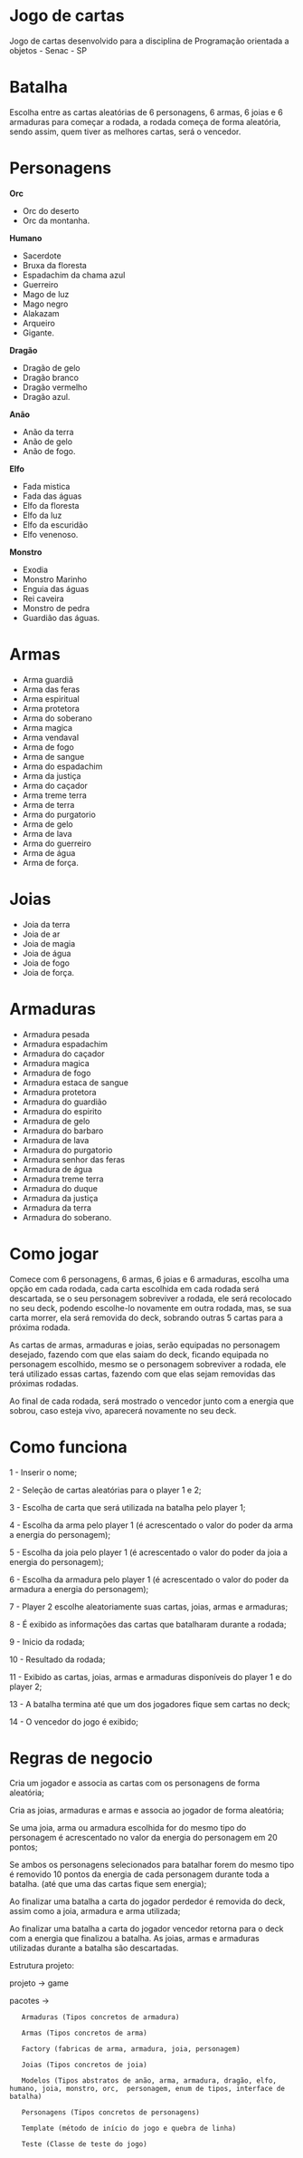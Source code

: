 # Jogo de cartas

Jogo de cartas desenvolvido para a disciplina de Programação orientada a objetos - Senac - SP 


# Batalha

Escolha entre as cartas aleatórias de 6 personagens, 6 armas, 6 joias e 6 armaduras para começar a rodada, a rodada começa de forma aleatória, sendo assim, quem tiver as melhores cartas, será o vencedor. 


# Personagens

  **Orc** 
- Orc do deserto
- Orc da montanha.

 **Humano** 
- Sacerdote 
- Bruxa da floresta
- Espadachim da chama azul
- Guerreiro
- Mago de luz
- Mago negro
- Alakazam
- Arqueiro
- Gigante.

 **Dragão** 
- Dragão de gelo
- Dragão branco
- Dragão vermelho
- Dragão azul.

 **Anão** 
- Anão da terra
- Anão de gelo
- Anão de fogo.

 **Elfo** 
- Fada mistica
- Fada das águas
- Elfo da floresta
- Elfo da luz
- Elfo da escuridão
- Elfo venenoso.

 **Monstro** 
- Exodia
- Monstro Marinho
- Enguia das águas
- Rei caveira
- Monstro de pedra
- Guardião das águas.


# Armas

- Arma guardiã
- Arma das feras
- Arma espiritual
- Arma protetora
- Arma do soberano
- Arma magica
- Arma vendaval
- Arma de fogo
- Arma de sangue
- Arma do espadachim
- Arma da justiça
- Arma do caçador
- Arma treme terra
- Arma de terra
- Arma do purgatorio
- Arma de gelo
- Arma de lava
- Arma do guerreiro
- Arma de água
- Arma de força.


# Joias

- Joia da terra
- Joia de ar
- Joia de magia
- Joia de água
- Joia de fogo
- Joia de força.


# Armaduras

- Armadura pesada
- Armadura espadachim 
- Armadura do caçador 
- Armadura magica
- Armadura de fogo
- Armadura estaca de sangue
- Armadura protetora
- Armadura do guardião
- Armadura do espirito
- Armadura de gelo
- Armadura do barbaro
- Armadura de lava
- Armadura do purgatorio
- Armadura senhor das feras
- Armadura de água
- Armadura treme terra
- Armadura do duque
- Armadura da justiça
- Armadura da terra
- Armadura do soberano.


# Como jogar

Comece com 6 personagens, 6 armas, 6 joias e 6 armaduras, escolha uma opção em cada rodada, cada carta escolhida em cada rodada será descartada, se o seu personagem sobreviver a rodada, ele será recolocado no seu deck, podendo escolhe-lo novamente em outra rodada, mas, se sua carta morrer, ela será removida do deck, sobrando outras 5 cartas para a próxima rodada. 

As cartas de armas, armaduras e joias, serão equipadas no personagem desejado, fazendo com que elas saiam do deck, ficando equipada no personagem escolhido, mesmo se o personagem sobreviver a rodada, ele terá utilizado essas cartas, fazendo com que elas sejam removidas das próximas rodadas. 

Ao final de cada rodada, será mostrado o vencedor junto com a energia que sobrou, caso esteja vivo, aparecerá novamente no seu deck.


# Como funciona

1 - Inserir o nome; 

2 - Seleção de cartas aleatórias para o player 1 e 2; 

3 - Escolha de carta que será utilizada na batalha pelo player 1; 

4 - Escolha da arma pelo player 1 (é acrescentado o valor do poder da arma a energia do personagem); 

5 - Escolha da joia pelo player 1 (é acrescentado o valor do poder da joia a energia do personagem); 

6 - Escolha da armadura pelo player 1 (é acrescentado o valor do poder da armadura a energia do personagem); 

7 - Player 2 escolhe aleatoriamente suas cartas, joias, armas e armaduras; 

8 - É exibido as informações das cartas que batalharam durante a rodada; 

9 - Inicio da rodada; 

10 - Resultado da rodada; 

11 - Exibido as cartas, joias, armas e armaduras disponíveis do player 1 e do player 2; 

13 - A batalha termina até que um dos jogadores fique sem cartas no deck; 

14 - O vencedor do jogo é exibido; 


# Regras de negocio

Cria um jogador e associa as cartas com os personagens de forma aleatória;

Cria as joias, armaduras e armas e associa ao jogador de forma aleatória;

Se uma joia, arma ou armadura escolhida for do mesmo tipo do personagem é acrescentado no valor da energia do personagem em 20 pontos; 

Se ambos os personagens selecionados para batalhar forem do mesmo tipo é removido 10 pontos da energia de cada personagem durante toda a batalha. (até que uma das cartas fique sem energia);

Ao finalizar uma batalha a carta do jogador perdedor é removida do deck, assim como a joia, armadura e arma utilizada;

Ao finalizar uma batalha a carta do jogador vencedor retorna para o deck com a energia que finalizou a batalha. As joias, armas e armaduras utilizadas durante a batalha são descartadas.


Estrutura projeto: 

projeto -> game 

pacotes -> 
       
       Armaduras (Tipos concretos de armadura) 

       Armas (Tipos concretos de arma) 

       Factory (fabricas de arma, armadura, joia, personagem) 

       Joias (Tipos concretos de joia) 

       Modelos (Tipos abstratos de anão, arma, armadura, dragão, elfo, humano, joia, monstro, orc,  personagem, enum de tipos, interface de batalha) 

       Personagens (Tipos concretos de personagens) 

       Template (método de início do jogo e quebra de linha) 

       Teste (Classe de teste do jogo) 



